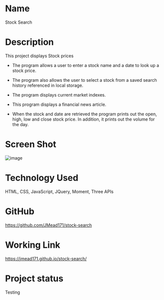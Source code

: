 # Name
Stock Search

# Description

This project displays Stock prices

 - The program allows a user to enter a stock name and a date to look up a stock price.

 - The program also allows the user to select a stock from a saved search history referenced in local storage.

 - The program displays current market indexes.

 - This program displays a financial news article.


 - When the stock and date are retrieved the program prints out the open, high, low and close stock price.  In addition, it prints out the volume for the day.


# Screen Shot
![image](https://user-images.githubusercontent.com/64744763/102388988-872b2100-3fa0-11eb-86d6-f7dfc9df7ffe.png)

# Technology Used
HTML, CSS, JavaScript, JQuery, Moment, Three APIs 

# GitHub
https://github.com/JMead171/stock-search

# Working Link
https://jmead171.github.io/stock-search/

# Project status
Testing
